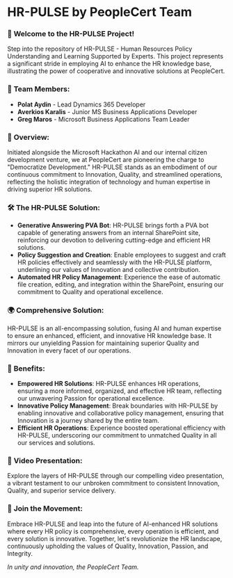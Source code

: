 **HR-PULSE by PeopleCert Team**
===============================

### 🌟 **Welcome to the HR-PULSE Project!**

Step into the repository of HR-PULSE - Human Resources Policy Understanding and Learning Supported by Experts. This project represents a significant stride in employing AI to enhance the HR knowledge base, illustrating the power of cooperative and innovative solutions at PeopleCert.

### 🤝 **Team Members:**

-   **Polat Aydin** - Lead Dynamics 365 Developer
-   **Averkios Karalis** - Junior MS Business Applications Developer
-   **Greg Maros** - Microsoft Business Applications Team Leader

### 🌟 **Overview:**

Initiated alongside the Microsoft Hackathon AI and our internal citizen development venture, we at PeopleCert are pioneering the charge to "Democratize Development." HR-PULSE stands as an embodiment of our continuous commitment to Innovation, Quality, and streamlined operations, reflecting the holistic integration of technology and human expertise in driving superior HR solutions.

### 🛠️ **The HR-PULSE Solution:**

-   **Generative Answering PVA Bot**: HR-PULSE brings forth a PVA bot capable of generating answers from an internal SharePoint site, reinforcing our devotion to delivering cutting-edge and efficient HR solutions.
-   **Policy Suggestion and Creation**: Enable employees to suggest and craft HR policies effectively and seamlessly with the HR-PULSE platform, underlining our values of Innovation and collective contribution.
-   **Automated HR Policy Management**: Experience the ease of automatic file creation, editing, and integration within the SharePoint, ensuring our commitment to Quality and operational excellence.

### 🌍 **Comprehensive Solution:**

HR-PULSE is an all-encompassing solution, fusing AI and human expertise to ensure an enhanced, efficient, and innovative HR knowledge base. It mirrors our unyielding Passion for maintaining superior Quality and Innovation in every facet of our operations.

### 🎉 **Benefits:**

-   **Empowered HR Solutions**: HR-PULSE enhances HR operations, ensuring a more informed, organized, and effective HR team, reflecting our unwavering Passion for operational excellence.
-   **Innovative Policy Management**: Break boundaries with HR-PULSE by enabling innovative and collaborative policy management, ensuring that Innovation is a journey shared by the entire team.
-   **Efficient HR Operations**: Experience boosted operational efficiency with HR-PULSE, underscoring our commitment to unmatched Quality in all our services and solutions.

### 🎥 **Video Presentation:**

Explore the layers of HR-PULSE through our compelling video presentation, a vibrant testament to our unbroken commitment to consistent Innovation, Quality, and superior service delivery.

### 🤝 **Join the Movement:**

Embrace HR-PULSE and leap into the future of AI-enhanced HR solutions where every HR policy is comprehensive, every operation is efficient, and every solution is innovative. Together, let's revolutionize the HR landscape, continuously upholding the values of Quality, Innovation, Passion, and Integrity.

*In unity and innovation, the PeopleCert Team.*
